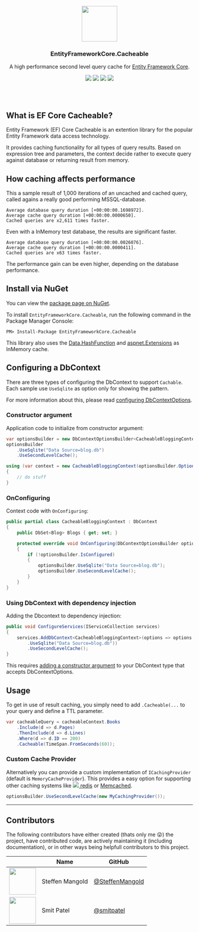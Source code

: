 ﻿

<p align="center">
  <img src="https://raw.githubusercontent.com/SteffenMangold/EntityFrameworkCore.Cacheable/master/nuget_icon_light.png?size=72" width="96"/>
</p>

<h3 align="center">
  EntityFrameworkCore.Cacheable
</h3>

<p align="center">
  A high performance second level query cache for <a href="https://github.com/aspnet/EntityFrameworkCore">Entity Framework Core</a>.
</p>

<p align="center">
  <a href="https://ci.appveyor.com/project/SteffenMangold/entityframeworkcore-cacheable"><img src="https://ci.appveyor.com/api/projects/status/8h2kg4gjcv85w6wg?svg=true"></a>
  <a href="https://codeclimate.com/github/SteffenMangold/EntityFrameworkCore.Cacheable/maintainability"><img src="https://api.codeclimate.com/v1/badges/541ce9c419c532bcd292/maintainability"></a>
  <a href="https://lgtm.com/projects/g/SteffenMangold/EntityFrameworkCore.Cacheable/alerts/"><img src="https://img.shields.io/lgtm/alerts/g/SteffenMangold/EntityFrameworkCore.Cacheable.svg?logo=lgtm&logoWidth=18"></a>
  <a href="https://www.nuget.org/packages/EntityFrameworkCore.Cacheable/"><img src="https://buildstats.info/nuget/EntityFrameworkCore.Cacheable"></a>
</p>

<br/>
<br/>

## What is EF Core Cacheable?

Entity Framework (EF) Core Cacheable is an extention library for the popular Entity Framework data access technology.

It provides caching functionality for all types of query results. Based on expression tree and parameters, the context decide rather to execute query against database or returning result from memory.

## How caching affects performance


This a sample result of 1,000 iterations of an uncached and cached query, called agains a really good performing MSSQL-database.

```
Average database query duration [+00:00:00.1698972].
Average cache query duration [+00:00:00.0000650].
Cached queries are x2,611 times faster.
```

Even with a InMemory test database, the results are significant faster.

```
Average database query duration [+00:00:00.0026076].
Average cache query duration [+00:00:00.0000411].
Cached queries are x63 times faster.
```

The performance gain can be even higher, depending on the database performance.


## Install via NuGet

You can view the [package page on NuGet](https://www.nuget.org/packages/EntityFrameworkCore.Cacheable/).

To install `EntityFrameworkCore.Cacheable`, run the following command in the Package Manager Console:

```
PM> Install-Package EntityFrameworkCore.Cacheable
```


This library also uses the [Data.HashFunction](https://github.com/brandondahler/Data.HashFunction/) and [aspnet.Extensions](https://github.com/aspnet/Extensions) as InMemory cache.


## Configuring a DbContext

There are three types of configuring the DbContext to support `Cachable`.
Each sample use `UseSqlite` as option only for showing the pattern.

For more information about this, please read [configuring DbContextOptions](https://docs.microsoft.com/de-de/ef/core/miscellaneous/configuring-dbcontext#configuring-dbcontextoptions).

### Constructor argument

Application code to initialize from constructor argument:

```csharp
var optionsBuilder = new DbContextOptionsBuilder<CacheableBloggingContext>();
optionsBuilder
    .UseSqlite("Data Source=blog.db")
    .UseSecondLevelCache();

using (var context = new CacheableBloggingContext(optionsBuilder.Options))
{
    // do stuff
}
```

### OnConfiguring

Context code with `OnConfiguring`:

```csharp
public partial class CacheableBloggingContext : DbContext
{
    public DbSet<Blog> Blogs { get; set; }

    protected override void OnConfiguring(DbContextOptionsBuilder optionsBuilder)
    {
        if (!optionsBuilder.IsConfigured)
        {
            optionsBuilder.UseSqlite("Data Source=blog.db");
            optionsBuilder.UseSecondLevelCache();
        }
    }
}
```

### Using DbContext with dependency injection

Adding the Dbcontext to dependency injection:

```csharp
public void ConfigureServices(IServiceCollection services)
{
    services.AddDbContext<CacheableBloggingContext>(options => options
        .UseSqlite("Data Source=blog.db"))
        .UseSecondLevelCache();
}
```


This requires [adding a constructor argument](https://docs.microsoft.com/de-de/ef/core/miscellaneous/configuring-dbcontext#using-dbcontext-with-dependency-injection) to your DbContext type that accepts DbContextOptions<TContext>.


## Usage

To get in use of result caching, you simply need to add `.Cacheable(...` to your query and define a TTL parameter.


```csharp
var cacheableQuery = cacheableContext.Books
	.Include(d => d.Pages)
	.ThenInclude(d => d.Lines)
	.Where(d => d.ID == 200)
	.Cacheable(TimeSpan.FromSeconds(60));
```

### Custom Cache Provider


Alternatively you can provide a custom implementation of `ICachingProvider` (default is `MemoryCacheProvider`).
This provides a easy option for supporting other caching systems like [![](https://redis.io/images/favicon.png) redis](https://redis.io/) or [Memcached](https://memcached.org/).

```csharp
optionsBuilder.UseSecondLevelCache(new MyCachingProvider());
```


-----------------


## Contributors

The following contributors have either created (thats only me :stuck_out_tongue_winking_eye:) the project, have contributed
code, are actively maintaining it (including documentation), or in other ways
being helpfull contributors to this project. 


|                                                                                    | Name                  | GitHub                                                  |
| :--------------------------------------------------------------------------------: | --------------------- | ------------------------------------------------------- |
| <img src="https://avatars.githubusercontent.com/u/20702171?size=72" width="72"/>   | Steffen Mangold       | [@SteffenMangold](https://github.com/SteffenMangold)    |
| <img src="https://avatars.githubusercontent.com/u/1528107?size=72" width="72"/>    | Smit Patel            | [@smitpatel](https://github.com/smitpatel)              |
